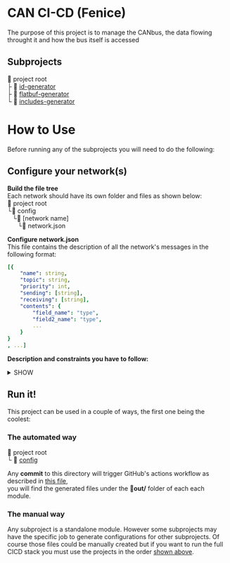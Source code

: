 # CAN CI-CD (Fenice)
The purpose of this project is to manage the CANbus, the data flowing throught it and how the bus itself is accessed

## Subprojects
:open_file_folder: project root\
  ├ :open_file_folder: [id-generator](id-generator)\
  ├ :open_file_folder: [flatbuf-generator](flatbuf-generator)\
  └ :open_file_folder: [includes-generator](includes-generator)

# How to Use
Before running any of the subprojects you will need to do the following:

## Configure your network(s)
**Build the file tree**\
Each network should have its own folder and files as shown below:\
:open_file_folder: project root\
└:open_file_folder: config\
&nbsp;&nbsp;&nbsp;└:open_file_folder: [network name]\
&nbsp;&nbsp;&nbsp;&nbsp;&nbsp;&nbsp;└:page_with_curl: network.json

**Configure network.json**\
This file contains the description of all the network's messages in the following format:
```yaml
[{
    "name": string,
    "topic": string,
    "priority": int,
    "sending": [string],
    "receiving": [string],
    "contents": {
        "field_name": "type",
        "field2_name": "type",
        ...
    }
}
, ...]
```


**Description and constraints you have to follow:**
<details><summary>SHOW</summary>

**Avoid message name conflicts across different networks**\
If you plan to have two different messages in two separate networks having the same name you **can't** use the merge function on those two networks.
On the other hand if the two messages are **identical**, meaning that they are actually the same message but used on multiple networks you may merge them.
___
    
```yaml
"name": string
```
Required.

This field **must be unique** for each message, and should contain only UPPERCASE letters and "_"
___

```yaml
"topic": string
```
Required by: [id-generator](id-generator)

This field can be the same across **at most 64 messages**, meaning a topic can contain at most 64 messages.
The characters you should use are all UPPERCASE letters and "_".
Messages should be subdivided in topics keeping in mind that the topic will be used by CAN devices to discriminate wether a message is interesting or not.
___

```yaml
"priority": int
```
Required by: [id-generator](id-generator)

This field can can be an **integer from 0 to 7**, the higher the value the more important the message.
You can have **at most 8 messages** with the same combination of **priority and topic**, if you have more you must create a new topic or assign a different priority to some of them.
___

```yaml
"sending": [string]
```
Not required.

This field indicates the receiving device(s), **can be more than one**.\
The characters you should use are all UPPERCASE letters and "_".
If there is more than one sending device insert each one as a different array element.\
If there is only one sending device use an array with a single element.
___

```yaml
"receiving": [string]
```
Not required.

This field indicates the receiving device(s), **can be more than one**.\
The characters you should use are all UPPERCASE letters and "_".
If there is more than one receiving device insert each one as a different array element.\
If there is only one receiving device use an array with a single element.
___

```yaml
"contents": {
    "field_name_1": "type",
    "field_name_2": "type",
    ...
}
```

Required by: [flatbuf-generator](flatbuf-generator)


This field describes the message's payload, the overall size can be **at most 8 bytes**.\
Each value contained in the payload must be indicated with its name and its type.\
The field name must satisfy this regex: `^[a-z][a-z0-9_]*$`.\
The type can be one of the following:
+ 1 byte: `bool, int8, uint8`
+ 2 bytes: `int16, uint16`
+ 4 bytes: `int32, uint32, float32`
+ 8 bytes: `int64, uint64, float64`

In addition you may also use an `enum` which has a size of 1 byte:
```yaml
"contents": {
    "field1_name": ["ITEM1", "ITEM2", ...]             // Concise syntax
    "Enum_name: field2_name": ["ITEM1", "ITEM2", ...]  // Complete syntax
}
```

The complete syntax describes the flatbuffers enum type name and the actual field name.
Enum name must start with an Uppercase letter and may contain lowercase letters, 
numbers and "_".
Enum type name and field name must be separated by ": ".\
In the concise version you don't need to specify the enum's name as it will be created internally
by capitalizing the field name's first letter.

`field1_name: [...]` will result in an enum called `Field1_name`.

If the same enum (same name, same items) is used multiple times within the same message or across 
different messages it will be represented by flatbuffers with a single enum type, however items differences will 
result in an error.
</details>


## Run it!
This project can be used in a couple of ways, the first one being the coolest:
### The automated way
:open_file_folder: project root\
  └ :open_file_folder: [config](config)
  

Any **commit** to this directory will trigger GitHub's actions workflow as described in [this file](.github/workflows/run-all.yml),\
you will find the generated files under the **:open_file_folder:out/** folder of each each module.

### The manual way
Any subproject is a standalone module. However some subprojects may have the specific job to generate configurations for other subprojects. Of course those files could be manually created but if you want to run the full CICD stack you must use the projects in the order [shown above](#subprojects).
